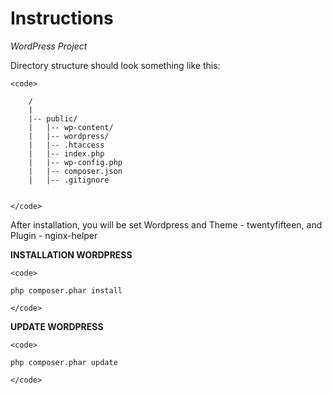 # Instructions 

_WordPress Project_

Directory structure should look something like this:

    <code>
    
        /
        |
        |-- public/
        |   |-- wp-content/
        |   |-- wordpress/
        |   |-- .htaccess
        |   |-- index.php
        |   |-- wp-config.php
        |   |-- composer.json
        |   |-- .gitignore
        
        
    </code>

After installation, you will be set Wordpress and Theme - twentyfifteen, and Plugin - nginx-helper

**INSTALLATION WORDPRESS**

    <code>
    
    php composer.phar install
    
    </code>
    
    
**UPDATE WORDPRESS**

    <code>
    
    php composer.phar update
    
    </code>